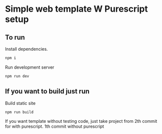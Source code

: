 # Simple web template W Purescript setup

## To run

Install dependencies.
```bash
npm i 
```
Run development server
```bash
npm run dev
```

## If you want to build just run 
Build static site
```bash
npm run build
```


If you want template without testing code, just take project from 2th commit for with purescript.
1th commit without purescript
